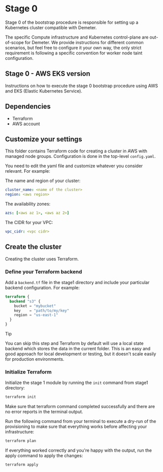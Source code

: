 # Stage 0

Stage 0 of the bootstrap procedure is responsible for setting up a Kubernetes
cluster compatible with Demeter.

The specific Compute infrastructure and Kubernetes control-plane are
out-of-scope for Demeter. We provide instructions for different common
scenarios, but feel free to configure it your own way, the only strict
requirement is following a specific convention for worker node taint
configuration.

## Stage 0 - AWS EKS version

Instructions on how to execute the stage 0 bootstrap procedure using AWS and
EKS (Elastic Kubernetes Service).

## Dependencies

- Terraform
- AWS account 

## Customize your settings

This folder contains Terraform code for creating a cluster in AWS with managed
node groups. Configuration is done in the top-level `config.yaml`.

You need to edit the yaml file and customize whatever you consider relevant.
For example:

The name and region of your cluster:

```yaml
cluster_name: <name of the cluster>
region: <aws region>
```

The availability zones:

```yaml
azs: [<aws az 1>, <aws az 2>]
```

The CIDR for your VPC:

```yaml
vpc_cidr: <vpc cidr>
```

## Create the cluster

Creating the cluster uses Terraform.

### Define your Terraform backend

Add a `backend.tf` file in the stage1 directory and include your particular
backend configuration. For example:

```tf
terraform {
  backend "s3" {
    bucket = "mybucket"
    key    = "path/to/my/key"
    region = "us-east-1"
  }
}
```

> [!TIP]
> You can skip this step and Terraform by default will use a local state
> backend which stores the data in the current folder. This is an easy and
> good approach for local development or testing, but it doesn't scale easily
> for production environments.

### Initialize Terraform

Initialize the stage 1 module by running the `init` command from stage1
directory:

```sh
terraform init
```

Make sure that terraform command completed successfully and there are no error
reports in the terminal output.

Run the following command from your terminal to execute a dry-run of the
provisioning to make sure that everything works before affecting your
infrastructure:

```bash
terraform plan
```

If everything worked correctly and you're happy with the output, run the apply
command to apply the changes:

```bash
terraform apply
```
